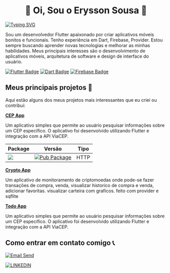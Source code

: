 
# <h1 align="center" >👋 Oi, Sou o Erysson Sousa 👀</h1>

[![Typing SVG](https://readme-typing-svg.demolab.com?font=Fira+Code&pause=1000&center=true&vCenter=true&width=435&lines=Flutter+Developer)](https://git.io/typing-svg)


Sou um desenvolvedor Flutter apaixonado por criar aplicativos móveis bonitos e funcionais. Tenho experiência em Dart, Firebase, Provider. Estou sempre buscando aprender novas tecnologias e melhorar as minhas habilidades. Meus principais interesses são o desenvolvimento de aplicativos móveis, arquitetura de software e design de interface do usuário.

<a href="https://flutter.dev/" target="_new"><img src="https://img.shields.io/badge/Flutter-02569B?style=for-the-badge&amp;logo=flutter&amp;logoColor=white" alt="Flutter Badge"></a>
<a href="https://dart.dev/" target="_new"><img src="https://img.shields.io/badge/Dart-0175C2?style=for-the-badge&amp;logo=dart&amp;logoColor=white" alt="Dart Badge"></a>
<a href="https://firebase.google.com/" target="_new"><img src="https://img.shields.io/badge/Firebase-FFCA28?style=for-the-badge&amp;logo=firebase&amp;logoColor=black" alt="Firebase Badge"></a>


          
                 
## Meus principais projetos 🚀 
Aqui estão alguns dos meus projetos mais interessantes que eu criei ou contribuí:


<a href="https://github.com/icesousa/cep_app1" target="_new"><strong>CEP App</strong></a>
<p>Um aplicativo simples que permite ao usuário pesquisar informações sobre um CEP específico. O aplicativo foi desenvolvido utilizando Flutter e integração com a API ViaCEP. </p>

| Package | Versão | Tipo |
|--|--|--|
| [![](https://img.shields.io/static/v1?label=flutter&message=dio&color=red??style=for-the-badge&logo=GitHub)](https://github.com/cfug/dio/tree/main/dio) | [![Pub Package](https://img.shields.io/badge/pub-v%204.0.6-blue)](https://pub.dartlang.org/packages/flutter_expandable_table) | HTTP |  |





<a href="https://github.com/icesousa/Crypto_App" target="_new"><strong>Crypto App</strong></a>
<p>Um aplicativo de monitoramento de criptomoedas onde pode-se fazer transações de compra, venda, visualizar historico de compra e venda, adicionar favoritas. visualizar carteira com graficos. feito com provider e sqflite </p>

<a href="https://github.com/icesousa/todolist" target="_new"><strong>Todo App</strong></a>
<p>Um aplicativo simples que permite ao usuário pesquisar informações sobre um CEP específico. O aplicativo foi desenvolvido utilizando Flutter e integração com a API ViaCEP. </p>

## Como entrar em contato comigo 📞
[![Email Send](https://img.shields.io/badge/Email-icesousas%40gmail.com-blue)](mailto:icesousas@gmail.com)

[![LINKEDIN](https://img.shields.io/badge/LinkedIn-0077B5?style=for-the-badge&logo=linkedin&logoColor=white
)](https://www.linkedin.com/in/erysson-s-dos-santos-565947232/)




